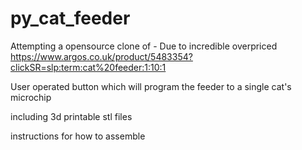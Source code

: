 # py_cat_feeder
 
Attempting a opensource clone of  - Due to incredible overpriced
https://www.argos.co.uk/product/5483354?clickSR=slp:term:cat%20feeder:1:10:1

User operated button which will program the feeder to a single cat's microchip

including 3d printable stl files

instructions for how to assemble

